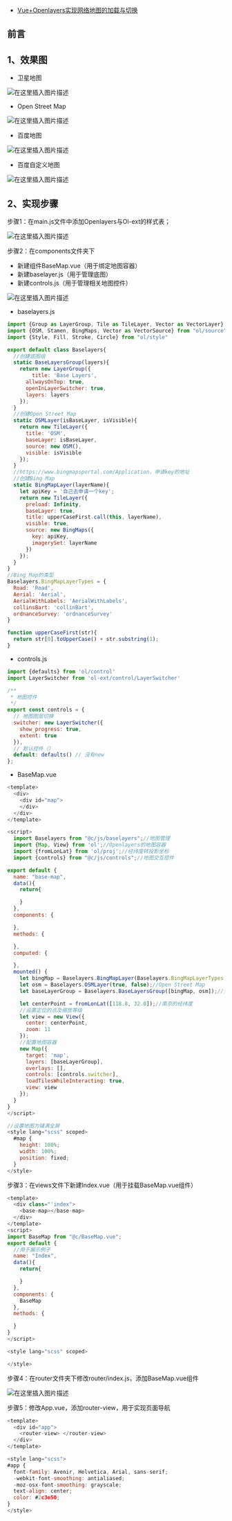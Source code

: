 - [Vue+Openlayers实现网络地图的加载与切换](https://blog.csdn.net/Oruizn/article/details/111130321)



## 前言

## 1、效果图

- 卫星地图

![在这里插入图片描述](https://img-blog.csdnimg.cn/20201213164536175.png?x-oss-process=image/watermark,type_ZmFuZ3poZW5naGVpdGk,shadow_10,text_aHR0cHM6Ly9ibG9nLmNzZG4ubmV0L09ydWl6bg==,size_16,color_FFFFFF,t_70#pic_center)

- Open Street Map

![在这里插入图片描述](https://img-blog.csdnimg.cn/20201213164612263.png?x-oss-process=image/watermark,type_ZmFuZ3poZW5naGVpdGk,shadow_10,text_aHR0cHM6Ly9ibG9nLmNzZG4ubmV0L09ydWl6bg==,size_16,color_FFFFFF,t_70#pic_center)

- 百度地图

![在这里插入图片描述](https://img-blog.csdnimg.cn/20201213212348879.png?x-oss-process=image/watermark,type_ZmFuZ3poZW5naGVpdGk,shadow_10,text_aHR0cHM6Ly9ibG9nLmNzZG4ubmV0L09ydWl6bg==,size_16,color_FFFFFF,t_70#pic_center)

- 百度自定义地图

![在这里插入图片描述](https://img-blog.csdnimg.cn/20201213212416506.png?x-oss-process=image/watermark,type_ZmFuZ3poZW5naGVpdGk,shadow_10,text_aHR0cHM6Ly9ibG9nLmNzZG4ubmV0L09ydWl6bg==,size_16,color_FFFFFF,t_70#pic_center)

## 2、实现步骤

步骤1：在main.js文件中添加Openlayers与Ol-ext的样式表；

![在这里插入图片描述](https://img-blog.csdnimg.cn/20201213164207529.png?x-oss-process=image/watermark,type_ZmFuZ3poZW5naGVpdGk,shadow_10,text_aHR0cHM6Ly9ibG9nLmNzZG4ubmV0L09ydWl6bg==,size_16,color_FFFFFF,t_70#pic_center)

步骤2：在components文件夹下

- 新建组件BaseMap.vue（用于绑定地图容器）
- 新建baselayer.js（用于管理底图）
- 新建controls.js（用于管理相关地图控件）

![在这里插入图片描述](https://img-blog.csdnimg.cn/20201213172239164.png?x-oss-process=image/watermark,type_ZmFuZ3poZW5naGVpdGk,shadow_10,text_aHR0cHM6Ly9ibG9nLmNzZG4ubmV0L09ydWl6bg==,size_16,color_FFFFFF,t_70#pic_center)

- baselayers.js

```js
import {Group as LayerGroup, Tile as TileLayer, Vector as VectorLayer} from "ol/layer"
import {OSM, Stamen, BingMaps, Vector as VectorSource} from "ol/source"
import {Style, Fill, Stroke, Circle} from "ol/style"

export default class Baselayers{
  //创建底图组
  static BaseLayersGroup(layers){
    return new LayerGroup({
        title: 'Base Layers',
      allwaysOnTop: true,
      openInLayerSwitcher: true,
      layers: layers
    });
  }
  //创建Open Street Map
  static OSMLayer(isBaseLayer, isVisible){
    return new TileLayer({
      title: 'OSM',
      baseLayer: isBaseLayer,
      source: new OSM(),
      visible: isVisible
    });
  }
  //https://www.bingmapsportal.com/Application，申请key的地址
  //创建Bing Map
  static BingMapLayer(layerName){
    let apiKey = '自己去申请一个key';
    return new TileLayer({
      preload: Infinity,
      baseLayer: true,
      title: upperCaseFirst.call(this, layerName),
      visible: true,
      source: new BingMaps({
        key: apiKey,
        imagerySet: layerName
      })
    });
  }
}
//Bing Map的类型
Baselayers.BingMapLayerTypes = {
  Road: 'Road',
  Aerial: 'Aerial',
  AerialWithLabels: 'AerialWithLabels',
  collinsBart: 'collinBart',
  ordnanceSurvey: 'ordnanceSurvey'
}

function upperCaseFirst(str){
  return str[0].toUpperCase() + str.substring(1);
}
```

- controls.js

```js
import {defaults} from 'ol/control'
import LayerSwitcher from 'ol-ext/control/LayerSwitcher'

/**
 * 地图控件
 */
export const controls = {
  // 地图图层切换
  switcher: new LayerSwitcher({
    show_progress: true,
    extent: true
  }),
  // 默认控件（）
  default: defaults() // 没有new
};
```

- BaseMap.vue

```js
<template>
  <div>
    <div id="map">
    </div>
  </div>
</template>

<script>
  import Baselayers from "@c/js/baselayers";//地图管理
  import {Map, View} from 'ol';//Openlayers的地图容器
  import {fromLonLat} from 'ol/proj';//经纬度转投影坐标
  import {controls} from "@c/js/controls";//地图交互控件

export default {
  name: "base-map",
  data(){
    return{

    }
  },
  components: {

  },
  methods: {

  },
  computed: {

  },
  mounted() {
    let bingMap = Baselayers.BingMapLayer(Baselayers.BingMapLayerTypes.AerialWithLabels);//卫星地图
    let osm = Baselayers.OSMLayer(true, false);//Open Street Map
    let baseLayerGroup = Baselayers.BaseLayersGroup([bingMap, osm]);//整合为一个地图组

    let centerPoint = fromLonLat([118.8, 32.0]);//南京的经纬度
    //设置定位的点及缩放等级
    let view = new View({
      center: centerPoint,
      zoom: 11
    });
    //配置地图容器
    new Map({
      target: 'map',
      layers: [baseLayerGroup],
      overlays: [],
      controls: [controls.switcher],
      loadTilesWhileInteracting: true,
      view: view
    });
  }
}
</script>

//设置地图为铺满全屏
<style lang="scss" scoped>
  #map {
    height: 100%;
    width: 100%;
    position: fixed;
  }
</style>
```

步骤3：在views文件下新建Index.vue（用于挂载BaseMap.vue组件）

```js
<template>
  <div class="'index">
    <base-map></base-map> 
  </div>
</template>
<script>
import BaseMap from "@c/BaseMap.vue";
export default {
  //用于展示例子
  name: "Index",
  data(){
    return{

    }
  },
  components: {
    BaseMap
  },
  methods: {

  }
}
</script>

<style lang="scss" scoped>

</style>
```

步骤4：在router文件夹下修改router/index.js，添加BaseMap.vue组件

![在这里插入图片描述](https://img-blog.csdnimg.cn/20201213171228850.png?x-oss-process=image/watermark,type_ZmFuZ3poZW5naGVpdGk,shadow_10,text_aHR0cHM6Ly9ibG9nLmNzZG4ubmV0L09ydWl6bg==,size_16,color_FFFFFF,t_70#pic_center)

步骤5：修改App.vue，添加router-view，用于实现页面导航

```js
<template>
  <div id="app">
    <router-view> </router-view>
  </div>
</template>

<style lang="scss">
#app {
  font-family: Avenir, Helvetica, Arial, sans-serif;
  -webkit-font-smoothing: antialiased;
  -moz-osx-font-smoothing: grayscale;
  text-align: center;
  color: #2c3e50;
}
</style>
```

